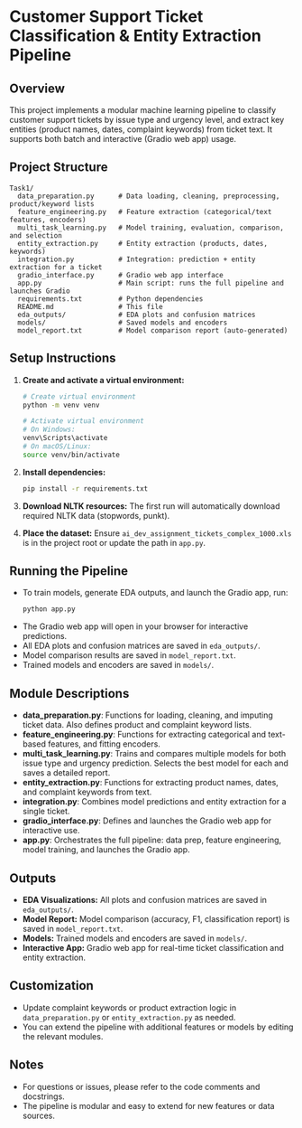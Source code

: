 # Customer Support Ticket Classification & Entity Extraction Pipeline

## Overview
This project implements a modular machine learning pipeline to classify customer support tickets by issue type and urgency level, and extract key entities (product names, dates, complaint keywords) from ticket text. It supports both batch and interactive (Gradio web app) usage.

## Project Structure
```
Task1/
  data_preparation.py      # Data loading, cleaning, preprocessing, product/keyword lists
  feature_engineering.py   # Feature extraction (categorical/text features, encoders)
  multi_task_learning.py   # Model training, evaluation, comparison, and selection
  entity_extraction.py     # Entity extraction (products, dates, keywords)
  integration.py           # Integration: prediction + entity extraction for a ticket
  gradio_interface.py      # Gradio web app interface
  app.py                   # Main script: runs the full pipeline and launches Gradio
  requirements.txt         # Python dependencies
  README.md                # This file
  eda_outputs/             # EDA plots and confusion matrices
  models/                  # Saved models and encoders
  model_report.txt         # Model comparison report (auto-generated)
```

## Setup Instructions
1. **Create and activate a virtual environment:**
   ```bash
   # Create virtual environment
   python -m venv venv
   
   # Activate virtual environment
   # On Windows:
   venv\Scripts\activate
   # On macOS/Linux:
   source venv/bin/activate
   ```

2. **Install dependencies:**
   ```bash
   pip install -r requirements.txt
   ```

3. **Download NLTK resources:**
   The first run will automatically download required NLTK data (stopwords, punkt).

4. **Place the dataset:**
   Ensure `ai_dev_assignment_tickets_complex_1000.xls` is in the project root or update the path in `app.py`.

## Running the Pipeline
- To train models, generate EDA outputs, and launch the Gradio app, run:
  ```bash
  python app.py
  ```
- The Gradio web app will open in your browser for interactive predictions.
- All EDA plots and confusion matrices are saved in `eda_outputs/`.
- Model comparison results are saved in `model_report.txt`.
- Trained models and encoders are saved in `models/`.

## Module Descriptions
- **data_preparation.py**: Functions for loading, cleaning, and imputing ticket data. Also defines product and complaint keyword lists.
- **feature_engineering.py**: Functions for extracting categorical and text-based features, and fitting encoders.
- **multi_task_learning.py**: Trains and compares multiple models for both issue type and urgency prediction. Selects the best model for each and saves a detailed report.
- **entity_extraction.py**: Functions for extracting product names, dates, and complaint keywords from text.
- **integration.py**: Combines model predictions and entity extraction for a single ticket.
- **gradio_interface.py**: Defines and launches the Gradio web app for interactive use.
- **app.py**: Orchestrates the full pipeline: data prep, feature engineering, model training, and launches the Gradio app.

## Outputs
- **EDA Visualizations:** All plots and confusion matrices are saved in `eda_outputs/`.
- **Model Report:** Model comparison (accuracy, F1, classification report) is saved in `model_report.txt`.
- **Models:** Trained models and encoders are saved in `models/`.
- **Interactive App:** Gradio web app for real-time ticket classification and entity extraction.

## Customization
- Update complaint keywords or product extraction logic in `data_preparation.py` or `entity_extraction.py` as needed.
- You can extend the pipeline with additional features or models by editing the relevant modules.

## Notes
- For questions or issues, please refer to the code comments and docstrings.
- The pipeline is modular and easy to extend for new features or data sources. 